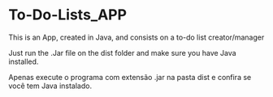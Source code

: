 # To-Do-Lists_APP
This is an App, created in Java, and consists on a to-do list creator/manager 

Just run the .Jar file on the dist folder and make sure you have Java installed.

Apenas execute o programa com extensão .jar na pasta dist e confira se você tem Java instalado.
